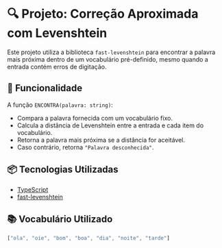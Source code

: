 # 🔍 Projeto: Correção Aproximada com Levenshtein

Este projeto utiliza a biblioteca `fast-levenshtein` para encontrar a palavra mais próxima dentro de um vocabulário pré-definido, mesmo quando a entrada contém erros de digitação.

## 🚀 Funcionalidade

A função `ENCONTRA(palavra: string)`:

- Compara a palavra fornecida com um vocabulário fixo.
- Calcula a distância de Levenshtein entre a entrada e cada item do vocabulário.
- Retorna a palavra mais próxima se a distância for aceitável.
- Caso contrário, retorna `"Palavra desconhecida"`.

## 📦 Tecnologias Utilizadas

- [TypeScript](https://www.typescriptlang.org/)
- [fast-levenshtein](https://www.npmjs.com/package/fast-levenshtein)

## 📚 Vocabulário Utilizado

```ts
["ola", "oie", "bom", "boa", "dia", "noite", "tarde"]
